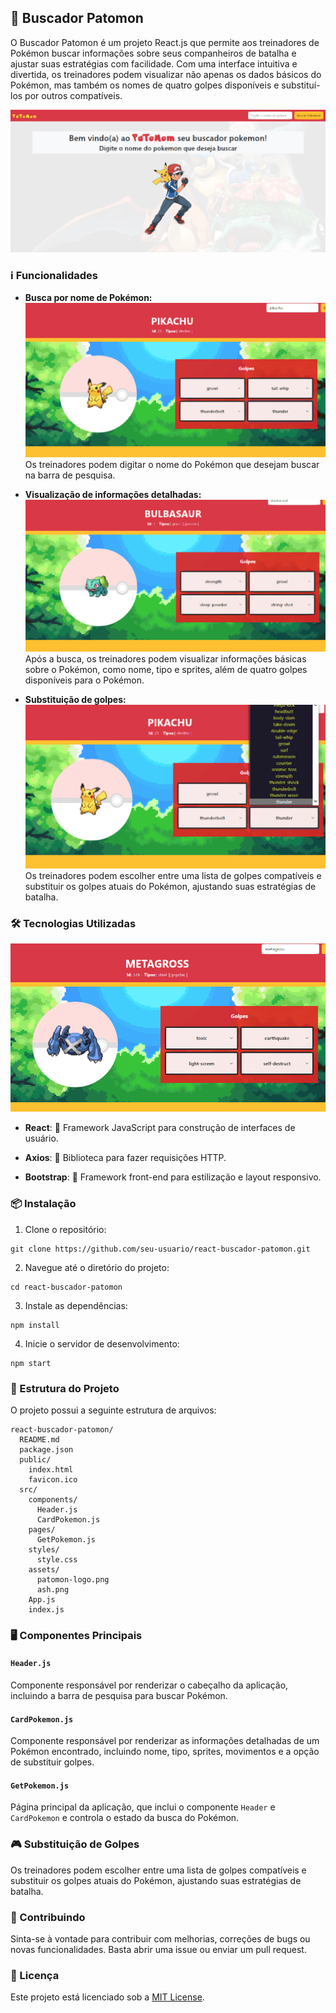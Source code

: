 ## 🚀 Buscador Patomon

O Buscador Patomon é um projeto React.js que permite aos treinadores de Pokémon buscar informações sobre seus companheiros de batalha e ajustar suas estratégias com facilidade. Com uma interface intuitiva e divertida, os treinadores podem visualizar não apenas os dados básicos do Pokémon, mas também os nomes de quatro golpes disponíveis e substituí-los por outros compatíveis.

!["pikachu"](./src/images/1.PNG)

### ℹ️ Funcionalidades

- **Busca por nome de Pokémon:** ![](./src/images/2.png)
Os treinadores podem digitar o nome do Pokémon que desejam buscar na barra de pesquisa.

- **Visualização de informações detalhadas:**![](./src/images/5.png) Após a busca, os treinadores podem visualizar informações básicas sobre o Pokémon, como nome, tipo e sprites, além de quatro golpes disponíveis para o Pokémon.

- **Substituição de golpes:**![](./src/images/3.png) Os treinadores podem escolher entre uma lista de golpes compatíveis e substituir os golpes atuais do Pokémon, ajustando suas estratégias de batalha.

### 🛠️ Tecnologias Utilizadas


![](./src/images/4.png)
- **React**: 🌟 Framework JavaScript para construção de interfaces de usuário.

- **Axios**: 📡 Biblioteca para fazer requisições HTTP.

- **Bootstrap**: 🎨 Framework front-end para estilização e layout responsivo.

### 📦 Instalação

1. Clone o repositório:

```
git clone https://github.com/seu-usuario/react-buscador-patomon.git
```

2. Navegue até o diretório do projeto:

```
cd react-buscador-patomon
```

3. Instale as dependências:

```
npm install
```

4. Inicie o servidor de desenvolvimento:

```
npm start
```

### 📁 Estrutura do Projeto

O projeto possui a seguinte estrutura de arquivos:

```
react-buscador-patomon/
  README.md
  package.json
  public/
    index.html
    favicon.ico
  src/
    components/
      Header.js
      CardPokemon.js
    pages/
      GetPokemon.js
    styles/
      style.css
    assets/
      patomon-logo.png
      ash.png
    App.js
    index.js
```

### 🖥️ Componentes Principais

#### `Header.js`

Componente responsável por renderizar o cabeçalho da aplicação, incluindo a barra de pesquisa para buscar Pokémon.

#### `CardPokemon.js`

Componente responsável por renderizar as informações detalhadas de um Pokémon encontrado, incluindo nome, tipo, sprites, movimentos e a opção de substituir golpes.

#### `GetPokemon.js`

Página principal da aplicação, que inclui o componente `Header` e `CardPokemon` e controla o estado da busca do Pokémon.

### 🎮 Substituição de Golpes

Os treinadores podem escolher entre uma lista de golpes compatíveis e substituir os golpes atuais do Pokémon, ajustando suas estratégias de batalha.

### 🤝 Contribuindo

Sinta-se à vontade para contribuir com melhorias, correções de bugs ou novas funcionalidades. Basta abrir uma issue ou enviar um pull request.

### 📜 Licença

Este projeto está licenciado sob a [MIT License](https://opensource.org/licenses/MIT).